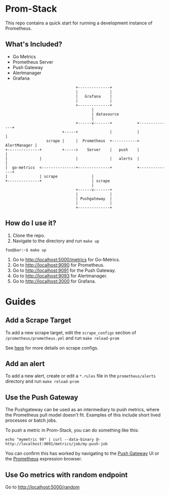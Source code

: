 # Prom-Stack

This repo contains a quick start for running a development instance of Prometheus.  

## What's Included?

* Go Metrics
* Prometheus Server
* Push Gateway
* Alertmanager
* Grafana

```
                               +--------------+
                               |              |
                               |   Grafana    |
                               |              |
                               +--------------+
                                      |
                                      | datasource
                                      |
                               +------v-------+           +--------------+
                         +-----+              |           |              |
                  scrape |     |  Prometheus  +-----------> AlertManager |
+--------------+         +----->    Server    |   push    |              |
|              |               |              |   alerts  |              |
|  go-metrics  <---------------+--------------+           +--------------+
|              | scrape               |
+--------------+                      | scrape
                                      |
                               +------v-------+
                               |              |
                               | Pushgateway  |
                               |              |
                               +--------------+
```

## How do I use it?

1. Clone the repo.
1. Navigate to the directory and run `make up`
```console
foo@bar:~$ make up
```
1. Go to [http://localhost:5000/metrics](http://localhost:5000/metrics) for Go-Metrics.
1. Go to [http://localhost:9090](http://localhost:9090) for Prometheus.  
1. Go to [http://localhost:9091](http://localhost:9091) for the Push Gateway.  
1. Go to [http://localhost:9093](http://localhost:9093) for Alertmanager.
1. Go to [http://localhost:3000](http://localhost:3000) for Grafana.

# Guides
## Add a Scrape Target

To add a new scrape target, edit the `scrape_configs` section of `/prometheus/prometheus.yml` and run `make reload-prom`

See [here](https://prometheus.io/docs/operating/configuration/#%3Cscrape_config%3E) for more details on scrape configs.

## Add an alert

To add a new alert, create or edit a `*.rules` file in the `prometheus/alerts` directory and run `make reload-prom`

## Use the Push Gateway

The Pushgateway can be used as an intermediary to push metrics, where the Prometheus pull model doesn't fit.  Examples
of this include short lived processes or batch jobs.

To push a metric in Prom-Stack, you can do something like this:

`echo "mymetric 99" | curl --data-binary @- http://localhost:9091/metrics/job/my-push-job`

You can confirm this has worked by navigating to the [Push Gateway](http://localhost:9091) UI or the [Prometheus](http://localhost:9090) expression browser.

## Use Go metrics with random endpoint

Go to [http://localhost:5000/random](http://localhost:5000/random)